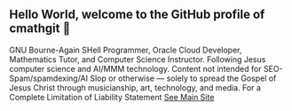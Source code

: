 ## Hello World, welcome to the GitHub profile of cmathgit 👋
GNU Bourne-Again SHell Programmer, Oracle Cloud Developer, Mathematics Tutor, and Computer Science Instructor. Following Jesus computer science and AI/MMM technology. Content not intended for SEO-Spam/spamdexing/AI Slop or otherwise — solely to spread the Gospel of Jesus Christ through musicianship, art, technology, and media. For a Complete Limitation of Liability Statement [See Main Site](https://cmathgit.github.io)

<!--
**cmathgit/cmathgit** is a ✨ _special_ ✨ repository because its `README.md` (this file) appears on your GitHub profile.

Here are some ideas to get you started:

- 🔭 I’m currently working on ...
- 🌱 I’m currently learning ...
- 👯 I’m looking to collaborate on ...
- 🤔 I’m looking for help with ...
- 💬 Ask me about ...
- 📫 How to reach me: ...
- 😄 Pronouns: ...
- ⚡ Fun fact: ...
-->

